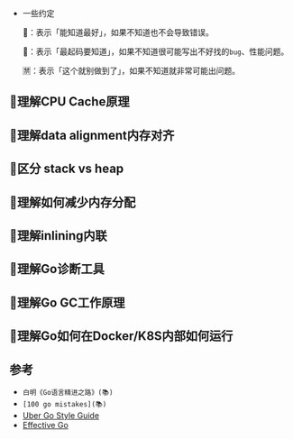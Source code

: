 
* 一些约定

  🌵：表示「能知道最好」，如果不知道也不会导致错误。

  🚩：表示「最起码要知道」，如果不知道很可能写出不好找的`bug`、性能问题。

  🈲：表示「这个就别做到了」，如果不知道就非常可能出问题。

## 🚩理解CPU Cache原理

## 🚩理解data alignment内存对齐

## 🚩区分 stack vs heap


## 🚩理解如何减少内存分配


## 🚩理解inlining内联


## 🚩理解Go诊断工具


## 🚩理解Go GC工作原理


## 🚩理解Go如何在Docker/K8S内部如何运行

## 参考
* `白明《Go语言精进之路》(📚)`
* `[100 go mistakes](📚)`
* [Uber Go Style Guide](https://github.com/uber-go/guide/blob/master/style.md)
* [Effective Go](https://go.dev/doc/effective_go)